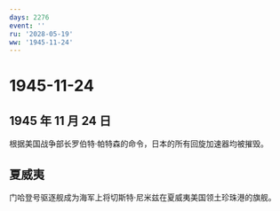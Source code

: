 ```yaml
---
days: 2276
event: ''
ru: '2028-05-19'
ww: '1945-11-24'
---
```


# 1945-11-24

## 1945 年 11 月 24 日

根据美国战争部长罗伯特·帕特森的命令，日本的所有回旋加速器均被摧毁。

## 夏威夷

门哈登号驱逐舰成为海军上将切斯特·尼米兹在夏威夷美国领土珍珠港的旗舰。